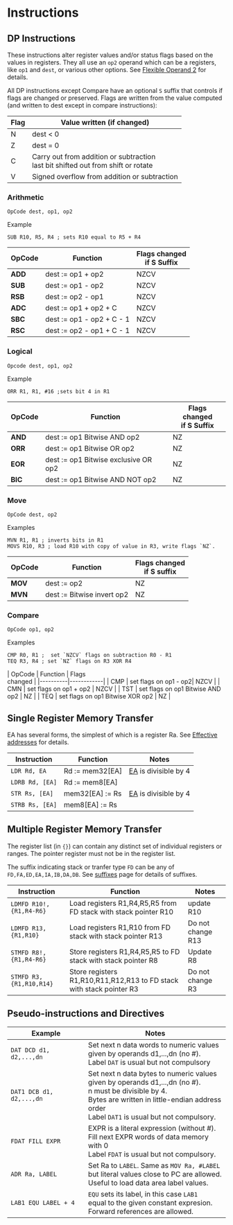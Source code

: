 ﻿# Instructions


## DP Instructions

These instructions alter register values and/or status flags based on the values in registers. They all use an `op2` operand which can be a registers, like `op1` and `dest`, or various other options. See [Flexible Operand 2](flexop2.html) for details.

All DP instructions except Compare have an optional `S` suffix that controls if flags are changed or preserved. Flags are written from the value computed (and written to dest except in compare instructions):

| Flag | Value written (if changed) |
|------|------|
| N | dest < 0 |
| Z | dest = 0 |
| C | Carry out from addition or subtraction <br> last bit shifted out from shift or rotate |
| V | Signed overflow from addition or subtraction |



### Arithmetic

```
OpCode dest, op1, op2
```
Example
```
SUB R10, R5, R4 ; sets R10 equal to R5 + R4
```


| OpCode | Function | Flags changed <br>if S Suffix|
|------|--------|-----|
| **ADD** | dest := op1 + op2 | NZCV
| **SUB** | dest := op1 - op2 | NZCV
| **RSB** | dest := op2 - op1 | NZCV
| **ADC** | dest := op1 + op2 + C | NZCV
| **SBC** | dest := op1 - op2 + C - 1| NZCV
| **RSC** | dest := op2 - op1 + C - 1 | NZCV

### Logical

```
Opcode dest, op1, op2
```
Example
```
ORR R1, R1, #16 ;sets bit 4 in R1
```


| OpCode | Function | Flags changed <br> if S Suffix |
|----------|------------|----|
| **AND** | dest := op1 Bitwise AND op2| NZ |
| **ORR** | dest := op1 Bitwise OR op2 | NZ
| **EOR** | dest := op1 Bitwise exclusive OR op2 | NZ|
| **BIC** | dest := op1 Bitwise AND NOT op2 | NZ |

### Move

```
OpCode dest, op2
```
Examples
```
MVN R1, R1 ; inverts bits in R1
MOVS R10, R3 ; load R10 with copy of value in R3, write flags `NZ`.
```


| OpCode | Function | Flags changed <br> if S suffix |
|----------|------------|-----|
| **MOV** | dest := op2| NZ |
| **MVN** | dest := Bitwise invert op2 | NZ |


### Compare

```
OpCode op1, op2
```

Examples
```
CMP R0, R1 ;  set `NZCV` flags on subtraction R0 - R1
TEQ R3, R4 ; set `NZ` flags on R3 XOR R4
```


| OpCode | Function | Flags <br> changed |
|----------|------------|
| CMP |  set flags on op1 - op2| NZCV |
| CMN | set flags on op1 + op2 | NZCV |
| TST | set flags on op1 Bitwise AND op2 | NZ |
| TEQ | set flags on op1 Bitwise XOR op2 | NZ |

## Single Register Memory Transfer

EA has several forms, the simplest of which is a register Ra. See [Effective addresses](ea.html) for details.

| Instruction | Function | Notes |
|----------|------------|-------|
| `LDR Rd, EA` | Rd := mem32[EA] | [EA](ea.html) is divisible by 4
| `LDRB Rd, [EA]` | Rd := mem8[EA] | 
| `STR Rs, [EA]` | mem32[EA] := Rs | [EA](ea.html) is divisible by 4
| `STRB Rs, [EA]`| mem8[EA] := Rs


## Multiple Register Memory Transfer

The register list (in `{}`) can contain any distinct set of individual registers or ranges. The pointer register must not be in the register list.

The suffix indicating stack or tranfer type `FD` can be any of `FD,FA,ED,EA,IA,IB,DA,DB`. See [suffixes](suffixes.html) page for details of suffixes.

| Instruction | Function | Notes |
|----------|------------|-------|
| `LDMFD R10!, {R1,R4-R6}` | Load registers R1,R4,R5,R5 from FD stack with stack pointer R10 |update R10|
| `LDMFD R13, {R1,R10}` | Load registers R1,R10 from FD stack with stack pointer R13 |Do not change R13|
| `STMFD R8!, {R1,R4-R6}` | Store registers R1,R4,R5,R5 to FD stack with stack pointer R8|Update R8|
| `STMFD R3, {R1,R10,R14}` | Store registers R1,R10,R11,R12,R13 to FD stack with stack pointer R3| Do not change R3|

## Pseudo-instructions and Directives

| Example | Notes |
|----------|-----------|
| `DAT DCD d1, d2,...,dn` | Set next n data words to numeric values <br> given by operands d1,...,dn (no #).<br> Label `DAT` is usual but not compulsory
| `DAT1 DCB d1, d2,...,dn` | Set next n data bytes to numeric values <br> given by operands d1,...,dn (no #).<br> n must be divisible by 4. <br>Bytes are written in little-endian address order<br> Label `DAT1` is usual but not compulsory.|
| `FDAT FILL EXPR` | EXPR is a literal expression (without #). <br> Fill next EXPR words of data memory with 0 <br> Label `FDAT` is usual but not compulsory.
| `ADR Ra, LABEL` | Set Ra to `LABEL`. Same as `MOV Ra, #LABEL` <br>but literal values close to PC are allowed.<br> Useful to load data area label values.|
| `LAB1 EQU LABEL + 4`| `EQU` sets its label, in this case `LAB1` <br> equal to the given constant expresion.<br> Forward references are allowed. |
